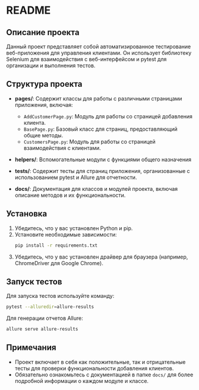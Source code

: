 # README

## Описание проекта
Данный проект представляет собой автоматизированное тестирование веб-приложения для управления клиентами. Он использует библиотеку Selenium для взаимодействия с веб-интерфейсом и pytest для организации и выполнения тестов.

## Структура проекта

- **pages/**: Содержит классы для работы с различными страницами приложения, включая:
  - `AddCustomerPage.py`: Модуль для работы со страницей добавления клиента.
  - `BasePage.py`: Базовый класс для страниц, предоставляющий общие методы.
  - `CustomersPage.py`: Модуль для работы со страницей взаимодействия с клиентами.

- **helpers/**: Вспомогательные модули с функциями общего назначения

- **tests/**: Содержит тесты для страниц приложения, организованные с использованием pytest и Allure для отчетности.

- **docs/**: Документация для классов и модулей проекта, включая описание методов и их функциональности.

## Установка
1. Убедитесь, что у вас установлен Python и pip.
2. Установите необходимые зависимости:
   ```bash
   pip install -r requirements.txt
   ```
3. Убедитесь, что у вас установлен драйвер для браузера (например, ChromeDriver для Google Chrome).

## Запуск тестов
Для запуска тестов используйте команду:
```bash
pytest --alluredir=allure-results
```
Для генерации отчетов Allure:
```bash
allure serve allure-results
```

## Примечания
- Проект включает в себя как положительные, так и отрицательные тесты для проверки функциональности добавления клиентов.
- Обязательно ознакомьтесь с документацией в папке `docs/` для более подробной информации о каждом модуле и классе.